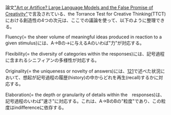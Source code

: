 論文["Art or Artifice? Large Language Models and the False Promise of
Creativity"](https://arxiv.org/abs/2309.14556)で言及されている、the Torrance Test for Creative
Thinking(TTCT)における創造性の4つの次元は、ここでの議論を使って、以下のように整理できる。

Fluency(= the sheer volume of meaningful ideas produced in reaction to a given stimulus)には、A->Bの->に与えるAのいわば"力"が対応する。

Flexibility(= the diversity of categories within the responses)には、記号過程に含まれるシニフィアンの多様性が対応する。

Originality(= the uniqueness or novelty of answers)には、[121](121.md)で述べた状況において、想起が記号過程の履歴(history)の中からどれを再生(recall)するかに対応する。

Elaboration(= the depth or granularity of details within the　responses)は、記号過程のいわば"速さ"に対応する。これは、A->BのBの"粒度"であり、この粒度はindifferenceに依存する。
